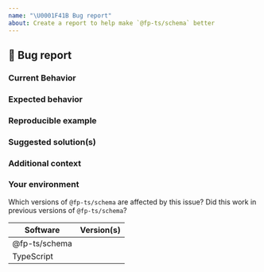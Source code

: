```yaml
---
name: "\U0001F41B Bug report"
about: Create a report to help make `@fp-ts/schema` better
---
```


## 🐛 Bug report

### Current Behavior

<!-- If applicable, add screenshots to help explain your problem. -->

### Expected behavior

<!-- A clear and concise description of what you expected to happen. -->

### Reproducible example

### Suggested solution(s)

<!-- How could we solve this bug? What changes would need to made to `@fp-ts/schema`? -->

### Additional context

<!-- Add any other context about the problem here.  -->

### Your environment

Which versions of `@fp-ts/schema` are affected by this issue? Did this work in previous versions of `@fp-ts/schema`?

<!-- PLEASE FILL THIS OUT -->

| Software      | Version(s) |
| ------------- | ---------- |
| @fp-ts/schema |            |
| TypeScript    |            |
